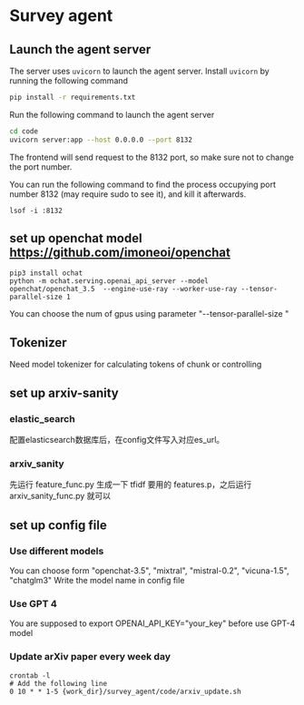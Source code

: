 # Survey agent
## Launch the agent server

The server uses `uvicorn` to launch the agent server. Install `uvicorn` by running the following command

```bash
pip install -r requirements.txt
```

Run the following command to launch the agent server

```bash
cd code
uvicorn server:app --host 0.0.0.0 --port 8132
```

The frontend will send request to the 8132 port, so make sure not to change the port number.

You can run the following command to find the process occupying port number 8132 (may require sudo to see it), and kill it afterwards.
```
lsof -i :8132
```
## set up openchat model https://github.com/imoneoi/openchat
```
pip3 install ochat
python -m ochat.serving.openai_api_server --model openchat/openchat_3.5  --engine-use-ray --worker-use-ray --tensor-parallel-size 1
```
You can choose the num of gpus using parameter  "--tensor-parallel-size "
## Tokenizer
Need model tokenizer for calculating tokens of chunk or controlling


## set up arxiv-sanity

### elastic_search
配置elasticsearch数据库后，在config文件写入对应es_url。
### arxiv_sanity
先运行 feature_func.py 生成一下 tfidf 要用的 features.p，之后运行 arxiv_sanity_func.py 就可以

## set up config file

### Use different models
You can choose form "openchat-3.5", "mixtral", "mistral-0.2", "vicuna-1.5", "chatglm3"
Write the model name in config file 

### Use GPT 4
You are supposed to export OPENAI_API_KEY="your_key" before use GPT-4 model

### Update arXiv paper every week day
```
crontab -l
# Add the following line
0 10 * * 1-5 {work_dir}/survey_agent/code/arxiv_update.sh
```